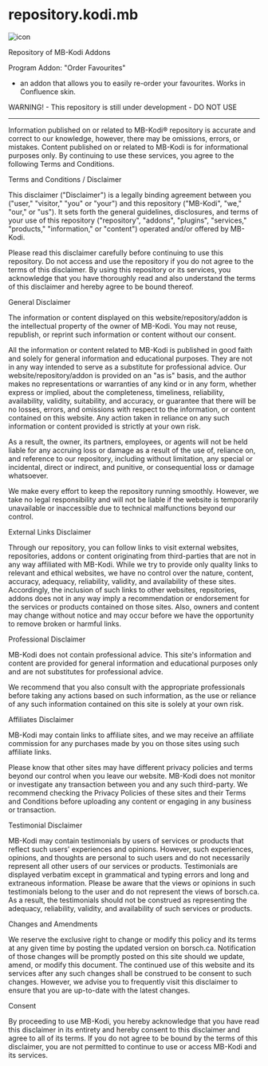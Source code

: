 # repository.kodi.mb
![icon](https://github.com/M-Borsch/repository.kodi.mb/blob/main/icon.png) 

Repository of MB-Kodi Addons

Program Addon: "Order Favourites"
- an addon that allows you to easily re-order your favourites. Works in Confluence skin.

WARNING! - This repository is still under development - DO NOT USE

------------------------------------------------------------------------------------------------------------------
Information published on or related to MB-Kodi® repository is accurate and correct to our knowledge, however, there may be omissions, errors, or mistakes. Content published on or related to MB-Kodi is for informational purposes only. By continuing to use these services, you agree to the following Terms and Conditions. 

Terms and Conditions / Disclaimer

This disclaimer ("Disclaimer") is a legally binding agreement between you ("user," "visitor," "you" or "your") and this repository ("MB-Kodi", "we," "our," or "us"). It sets forth the general guidelines, disclosures, and terms of your use of this repository ("repository", "addons", "plugins", "services," "products," "information," or "content") operated and/or offered by MB-Kodi.

Please read this disclaimer carefully before continuing to use this repository. Do not access and use the repository if you do not agree to the terms of this disclaimer. By using this repository or its services, you acknowledge that you have thoroughly read and also understand the terms of this disclaimer and hereby agree to be bound thereof.

General Disclaimer

The information or content displayed on this website/repository/addon is the intellectual property of the owner of MB-Kodi. You may not reuse, republish, or reprint such information or content without our consent.

All the information or content related to MB-Kodi is published in good faith and solely for general information and educational purposes. They are not in any way intended to serve as a substitute for professional advice. Our website/repository/addon is provided on an "as is" basis, and the author makes no representations or warranties of any kind or in any form, whether express or implied, about the completeness, timeliness, reliability, availability, validity, suitability, and accuracy, or guarantee that there will be no losses, errors, and omissions with respect to the information, or content contained on this website. Any action taken in reliance on any such information or content provided is strictly at your own risk.

As a result, the owner, its partners, employees, or agents will not be held liable for any accruing loss or damage as a result of the use of, reliance on, and reference to our repository, including without limitation, any special or incidental, direct or indirect, and punitive, or consequential loss or damage whatsoever.

We make every effort to keep the repository running smoothly. However, we take no legal responsibility and will not be liable if the website is temporarily unavailable or inaccessible due to technical malfunctions beyond our control.

External Links Disclaimer

Through our repository, you can follow links to visit external websites, repositories, addons or content originating from third-parties that are not in any way affiliated with MB-Kodi. While we try to provide only quality links to relevant and ethical websites, we have no control over the nature, content, accuracy, adequacy, reliability, validity, and availability of these sites. Accordingly, the inclusion of such links to other websites, repsitories, addons does not in any way imply a recommendation or endorsement for the services or products contained on those sites. Also, owners and content may change without notice and may occur before we have the opportunity to remove broken or harmful links.

Professional Disclaimer

MB-Kodi does not contain professional advice. This site's information and content are provided for general information and educational purposes only and are not substitutes for professional advice.

We recommend that you also consult with the appropriate professionals before taking any actions based on such information, as the use or reliance of any such information contained on this site is solely at your own risk.

Affiliates Disclaimer

MB-Kodi may contain links to affiliate sites, and we may receive an affiliate commission for any purchases made by you on those sites using such affiliate links.

Please know that other sites may have different privacy policies and terms beyond our control when you leave our website. MB-Kodi does not monitor or investigate any transaction between you and any such third-party. We recommend checking the Privacy Policies of these sites and their Terms and Conditions before uploading any content or engaging in any business or transaction.

Testimonial Disclaimer

MB-Kodi may contain testimonials by users of services or products that reflect such users' experiences and opinions. However, such experiences, opinions, and thoughts are personal to such users and do not necessarily represent all other users of our services or products. Testimonials are displayed verbatim except in grammatical and typing errors and long and extraneous information. Please be aware that the views or opinions in such testimonials belong to the user and do not represent the views of borsch.ca. As a result, the testimonials should not be construed as representing the adequacy, reliability, validity, and availability of such services or products.

Changes and Amendments

We reserve the exclusive right to change or modify this policy and its terms at any given time by posting the updated version on borsch.ca. Notification of those changes will be promptly posted on this site should we update, amend, or modify this document. The continued use of this website and its services after any such changes shall be construed to be consent to such changes. However, we advise you to frequently visit this disclaimer to ensure that you are up-to-date with the latest changes.

Consent

By proceeding to use MB-Kodi, you hereby acknowledge that you have read this disclaimer in its entirety and hereby consent to this disclaimer and agree to all of its terms. If you do not agree to be bound by the terms of this disclaimer, you are not permitted to continue to use or access MB-Kodi and its services.
